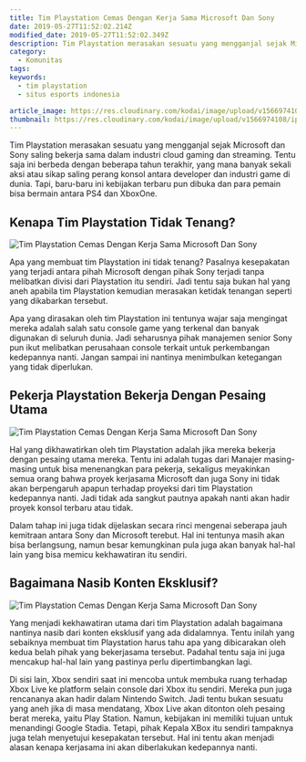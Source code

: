 ```yaml
---
title: Tim Playstation Cemas Dengan Kerja Sama Microsoft Dan Sony
date: 2019-05-27T11:52:02.214Z
modified_date: 2019-05-27T11:52:02.349Z
description: Tim Playstation merasakan sesuatu yang mengganjal sejak Microsoft dan Sony saling bekerja sama dalam industri cloud gaming.
category:
  - Komunitas
tags:
keywords:
  - tim playstation
  - situs esports indonesia

article_image: https://res.cloudinary.com/kodai/image/upload/v1566974108/ip/tim-playstation-cemas-dengan-kerja-sama-microsoft-dan-sony-1.jpg
thumbnail: https://res.cloudinary.com/kodai/image/upload/v1566974108/ip/tim-playstation-cemas-dengan-kerja-sama-microsoft-dan-sony-1-028.jpg
---
```

Tim Playstation merasakan sesuatu yang mengganjal sejak Microsoft dan Sony saling bekerja sama dalam industri cloud gaming dan streaming. Tentu saja ini berbeda dengan beberapa tahun terakhir, yang mana banyak sekali aksi atau sikap saling perang konsol antara developer dan industri game di dunia. Tapi, baru-baru ini kebijakan terbaru pun dibuka dan para pemain bisa bermain antara PS4 dan XboxOne. 



## Kenapa Tim Playstation Tidak Tenang?

![Tim Playstation Cemas Dengan Kerja Sama Microsoft Dan Sony](https://res.cloudinary.com/kodai/image/upload/v1566974108/ip/tim-playstation-cemas-dengan-kerja-sama-microsoft-dan-sony-1.jpg)

Apa yang membuat tim Playstation ini tidak tenang? Pasalnya kesepakatan yang terjadi antara pihah Microsoft dengan pihak Sony terjadi tanpa melibatkan divisi dari Playstation itu sendiri. Jadi tentu saja bukan hal yang aneh apabila tim Playstation kemudian merasakan ketidak tenangan seperti yang dikabarkan tersebut. 

Apa yang dirasakan oleh tim Playstation ini tentunya wajar saja mengingat mereka adalah salah satu console game yang terkenal dan banyak digunakan di seluruh dunia. Jadi seharusnya pihak manajemen senior Sony pun ikut melibatkan perusahaan console terkait untuk perkembangan kedepannya nanti. Jangan sampai ini nantinya menimbulkan ketegangan yang tidak diperlukan.



## Pekerja Playstation Bekerja Dengan Pesaing Utama

![Tim Playstation Cemas Dengan Kerja Sama Microsoft Dan Sony](https://res.cloudinary.com/kodai/image/upload/v1566974112/ip/tim-playstation-cemas-dengan-kerja-sama-microsoft-dan-sony-3.jpg)

Hal yang dikhawatirkan oleh tim Playstation adalah jika mereka bekerja dengan pesaing utama mereka. Tentu ini adalah tugas dari Manajer masing-masing untuk bisa menenangkan para pekerja, sekaligus meyakinkan semua orang bahwa proyek kerjasama Microsoft dan juga Sony ini tidak akan berpengaruh apapun terhadap proyeksi dari tim Playstation kedepannya nanti. Jadi tidak ada sangkut pautnya apakah nanti akan hadir proyek konsol terbaru atau tidak.

Dalam tahap ini juga tidak dijelaskan secara rinci mengenai seberapa jauh kemitraan antara Sony dan Microsoft terebut. Hal ini tentunya masih akan bisa berlangsung, namun besar kemungkinan pula juga akan banyak hal-hal lain yang bisa memicu kekhawatiran itu sendiri.



## Bagaimana Nasib Konten Eksklusif?

![Tim Playstation Cemas Dengan Kerja Sama Microsoft Dan Sony](https://res.cloudinary.com/kodai/image/upload/v1566974108/ip/tim-playstation-cemas-dengan-kerja-sama-microsoft-dan-sony-2.jpg)

Yang menjadi kekhawatiran utama dari tim Playstation adalah bagaimana nantinya nasib dari konten eksklusif yang ada didalamnya. Tentu inilah yang sebaiknya membuat tim Playstation harus tahu apa yang dibicarakan oleh kedua belah pihak yang bekerjasama tersebut. Padahal tentu saja ini juga mencakup hal-hal lain yang pastinya perlu dipertimbangkan lagi.

Di sisi lain, Xbox sendiri saat ini mencoba untuk membuka ruang terhadap Xbox Live ke platform selain console dari Xbox itu sendiri. Mereka pun juga rencananya akan hadir dalam Nintendo Switch. Jadi tentu bukan sesuatu yang aneh jika di masa mendatang, Xbox Live akan ditonton oleh pesaing berat mereka, yaitu Play Station. Namun, kebijakan ini memiliki tujuan untuk menandingi Google Stadia. Tetapi, pihak Kepala XBox itu sendiri tampaknya juga telah menyetujui kesepakatan tersebut. Hal ini tentu akan menjadi alasan kenapa kerjasama ini akan diberlakukan kedepannya nanti.
